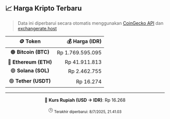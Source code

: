 

<!-- HARGA_KRIPTO -->
## 📈 Harga Kripto Terbaru

> Data ini diperbarui secara otomatis menggunakan [CoinGecko API](https://www.coingecko.com/) dan [exchangerate.host](https://exchangerate.host/)

<div align="center">

| 🪙 Token | 💰 Harga (IDR) |
|:------:|---------------:|
| 🟠 **Bitcoin (BTC)**   | Rp 1.769.595.095 |
| 🔵 **Ethereum (ETH)**  | Rp 41.911.813 |
| 🟣 **Solana (SOL)**    | Rp 2.462.755 |
| 🟢 **Tether (USDT)**   | Rp 16.274 |

---

💱 **Kurs Rupiah (USD → IDR)**: Rp 16.268

🕒 <sub>Terakhir diperbarui: 8/7/2025, 21.41.03</sub>

</div>
<!-- /HARGA_KRIPTO -->